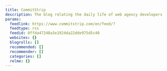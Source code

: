 ```yaml
---
title: CommitStrip
description: The blog relating the daily life of web agency developers
params:
  feedlink: https://www.commitstrip.com/en/feed/?
  feedtype: rss
  feedid: 0ffda47248a3e1924da22dde975d5c40
  websites: {}
  blogrolls: []
  recommended: []
  recommender: []
  categories: []
  relme: {}
---
```

